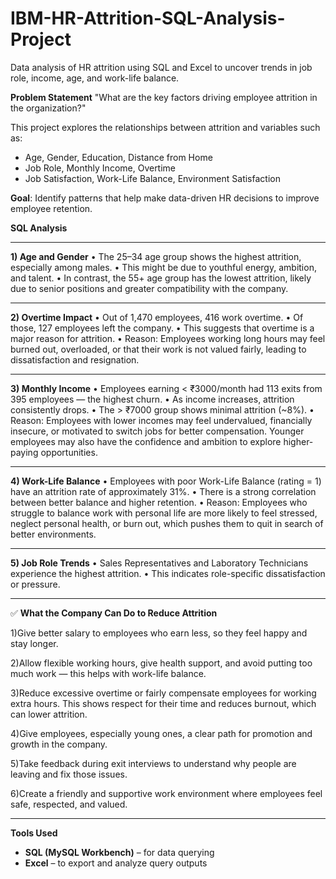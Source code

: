 # IBM-HR-Attrition-SQL-Analysis-Project
Data analysis of HR attrition using SQL and Excel to uncover trends in job role, income, age, and work-life balance.

**Problem Statement**
"What are the key factors driving employee attrition in the organization?"

This project explores the relationships between attrition and variables such as:

- Age, Gender, Education, Distance from Home  
- Job Role, Monthly Income, Overtime  
- Job Satisfaction, Work-Life Balance, Environment Satisfaction

**Goal**: Identify patterns that help make data-driven HR decisions to improve employee retention.

**SQL Analysis**
________________________________________
**1) Age and Gender**
•	The 25–34 age group shows the highest attrition, especially among males.
•	This might be due to youthful energy, ambition, and talent.
•	In contrast, the 55+ age group has the lowest attrition, likely due to senior positions and greater compatibility with the company.
________________________________________
**2) Overtime Impact**
•	Out of 1,470 employees, 416 work overtime.
•	Of those, 127 employees left the company.
•	This suggests that overtime is a major reason for attrition.
•	Reason: Employees working long hours may feel burned out, overloaded, or that their work is not valued fairly, leading to dissatisfaction and resignation.
________________________________________
**3) Monthly Income**
•	Employees earning < ₹3000/month had 113 exits from 395 employees — the highest churn.
•	As income increases, attrition consistently drops.
•	The > ₹7000 group shows minimal attrition (~8%).
•	Reason: Employees with lower incomes may feel undervalued, financially insecure, or motivated to switch jobs for better compensation.
Younger employees may also have the confidence and ambition to explore higher-paying opportunities.
________________________________________
**4) Work-Life Balance**
•	Employees with poor Work-Life Balance (rating = 1) have an attrition rate of approximately 31%.
•	There is a strong correlation between better balance and higher retention.
•	Reason: Employees who struggle to balance work with personal life are more likely to feel stressed, neglect personal health, or burn out, which pushes them to quit in search of better environments.
________________________________________
**5) Job Role Trends**
•	Sales Representatives and Laboratory Technicians experience the highest attrition.
•	This indicates role-specific dissatisfaction or pressure.
________________________________________

✅ **What the Company Can Do to Reduce Attrition**

1)Give better salary to employees who earn less, so they feel happy and stay longer.

2)Allow flexible working hours, give health support, and avoid putting too much work — this helps with work-life balance.

3)Reduce excessive overtime or fairly compensate employees for working extra hours. This shows respect for their time and reduces burnout, which can lower attrition.

4)Give employees, especially young ones, a clear path for promotion and growth in the company.

5)Take feedback during exit interviews to understand why people are leaving and fix those issues.

6)Create a friendly and supportive work environment where employees feel safe, respected, and valued.

________________________________________

**Tools Used**

- **SQL (MySQL Workbench)** – for data querying  
- **Excel** – to export and analyze query outputs  

